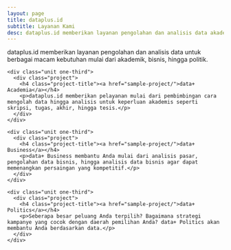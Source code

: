 ```yaml
---
layout: page
title: dataplus.id
subtitle: Layanan Kami
desc: dataplus.id memberikan layanan pengolahan dan analisis data akademik, bisnis, hingga politik.
---
```


<p>dataplus.id memberikan layanan pengolahan dan analisis data untuk berbagai macam kebutuhan mulai dari akademik, bisnis, hingga politik.</p>

<div class="projects">
  <div class="grid no-gutters">

    <div class="unit one-third">
      <div class="project">
        <h4 class="project-title"><a href="sample-project/">data+ Academia</a></h4>
        <p>dataplus.id memberikan pelayanan mulai dari pembimbingan cara mengolah data hingga analisis untuk keperluan akademis seperti skripsi, tugas, akhir, hingga tesis.</p>
      </div>
    </div>

    <div class="unit one-third">
      <div class="project">
        <h4 class="project-title"><a href="sample-project/">data+ Business</a></h4>
        <p>data+ Business membantu Anda mulai dari analisis pasar, pengolahan data bisnis, hingga analisis data bisnis agar dapat memenangkan persaingan yang kompetitif.</p>
      </div>
    </div>

    <div class="unit one-third">
      <div class="project">
        <h4 class="project-title"><a href="sample-project/">data+ Politics</a></h4>
        <p>Seberapa besar peluang Anda terpilih? Bagaimana strategi kampanye yang cocok dengan daerah pemilihan Anda? data+ Politics akan membantu Anda berdasarkan data.</p>
      </div>
    </div>
  </div><!-- grid -->
</div>
